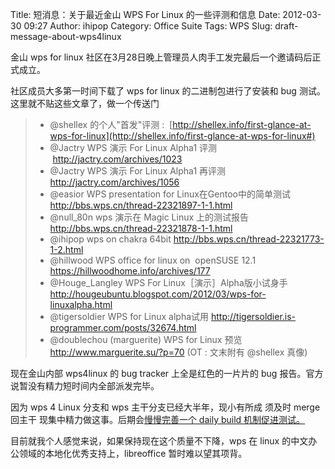Title: 短消息：关于最近金山 WPS For Linux 的一些评测和信息
Date: 2012-03-30 09:27
Author: ihipop
Category: Office Suite
Tags: WPS
Slug: draft-message-about-wps4linux

金山 wps for linux
社区在3月28日晚上管理员人肉手工发完最后一个邀请码后正式成立。

社区成员大多第一时间下载了 wps for linux 的二进制包进行了安装和 bug
测试。这里就不贴这些文章了，做一个传送门

> -   @shellex 的个人"首发"评测 : 
>     [http://shellex.info/first-glance-at-wps-for-linux](http://shellex.info/first-glance-at-wps-for-linux#)
> -   @Jactry WPS 演示 For Linux Alpha1 评测
>      <http://jactry.com/archives/1023>
> -   @Jactry WPS 演示 For Linux Alpha1 再评测 
>     <http://jactry.com/archives/1056>
> -   @easior WPS presentation for Linux在Gentoo中的简单测试 
>     <http://bbs.wps.cn/thread-22321897-1-1.html>
> -   @null\_80n wps 演示在 Magic Linux 上的测试报告 
>     <http://bbs.wps.cn/thread-22321878-1-1.html>
> -   @ihipop wps on chakra
>     64bit <http://bbs.wps.cn/thread-22321773-1-2.html>
> -   @hillwood WPS office for linux on  <span>openSUSE 12.1</span>
>     <https://hillwoodhome.info/archives/177>
> -   @Houge\_Langley WPS For Linux［演示］Alpha版小试身手
>     <http://hougeubuntu.blogspot.com/2012/03/wps-for-linuxalpha.html>
> -   @tigersoldier WPS for Linux alpha试用
>     <http://tigersoldier.is-programmer.com/posts/32674.html>
> -   @doublechou (marguerite) WPS for Linux 预览
>     <http://www.marguerite.su/?p=70> (OT : 文末附有 @shellex 真像)

<span>现在金山内部 wps4linux 的 bug tracker 上全是红色的一片片的 bug
报告。官方说暂没有精力短时间内全部派发完毕。</span>

<span> 因为 wps 4 Linux 分支和 wps 主干分支已经大半年，现小有所成 须及时
merge 回主干 现集中精力做这事。后期会[慢慢完善一个 daily build
机制促进测试。](http://weibo.com/1595145397/yccvCBDag)</span>

目前就我个人感觉来说，如果保持现在这个质量不下降，wps 在 linux
的中文办公领域的本地化优秀支持上，libreoffice 暂时难以望其项背。
